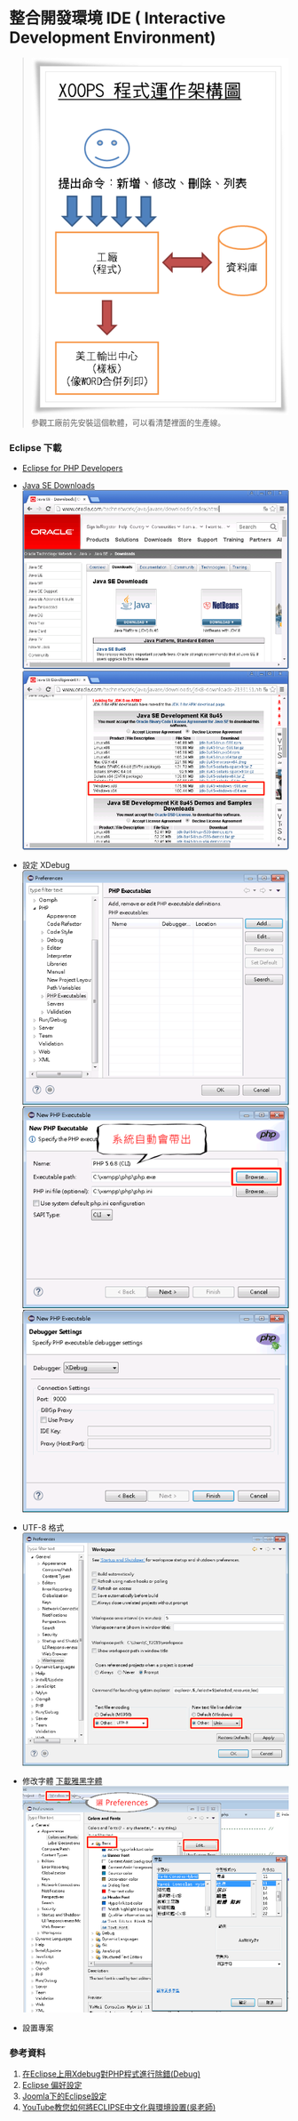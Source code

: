 # 整合開發環境 IDE ( Interactive Development Environment)
>![](images/XOOPS_structure2.png)    
>參觀工廠前先安裝這個軟體，可以看清楚裡面的生產線。   

### Eclipse 下載
* [Eclipse for PHP Developers](http://www.eclipse.org/downloads/packages/eclipse-php-developers/marsr)

* [Java SE Downloads](http://www.oracle.com/technetwork/java/javase/downloads/index.html)
![](images/Eclipse-4.png)
![](images/Eclipse-5.png)
* 設定 XDebug   
![](images/Eclipse-9.png)
![](images/Eclipse-6.png)
![](images/Eclipse-7.png)
* UTF-8 格式  
![](images/Eclipse-11.png)
* 修改字體
[下載雅黑字體](http://pan.baidu.com/wap/link?uk=2617758444&shareid=2713699767&third=0)  
![](images/Eclipse-10.png)
* 設置專案

   
   
### 參考資料
1. [在Eclipse上用Xdebug對PHP程式進行除錯(Debug)](http://blog.xuite.net/ahdaa/blog1/42927649)
2. [Eclipse 偏好設定](http://j796160836.pixnet.net/blog/post/31387535)
3. [Joomla下的Eclipse設定](https://docs.joomla.org/Configuring_Eclipse_for_joomla_development)
4. [YouTube教您如何將ECLIPSE中文化與環境設置(吳老師)](https://www.youtube.com/watch?v=_k9X1i5kKYU)
